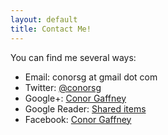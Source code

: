 ```yaml
---
layout: default
title: Contact Me!
---
```


You can find me several ways:

 * Email: conorsg at gmail dot com
 * Twitter: [@conorsg](http://www.twitter.com/conorsg)
 * Google+: [Conor Gaffney](http://www.gplus.to/conorsg)
 * Google Reader: [Shared items](http://www.google.com/reader/shared/conorsg)
 * Facebook: [Conor Gaffney](http://www.facebook.com/conorsg)